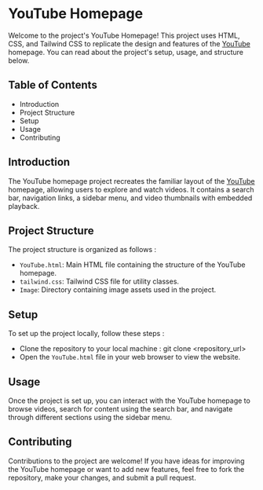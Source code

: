 # YouTube Homepage
Welcome to the project's YouTube Homepage! This project uses HTML, CSS, and Tailwind CSS to replicate the design and features of the [YouTube](https://www.youtube.com/) homepage. You can read about the project's setup, usage, and structure below.
## Table of Contents
- Introduction
- Project Structure
- Setup
- Usage
- Contributing
## Introduction
The YouTube homepage project recreates the familiar layout of the [YouTube](https://www.youtube.com/) homepage, allowing users to explore and watch videos. It contains a search bar, navigation links, a sidebar menu, and video thumbnails with embedded playback.
## Project Structure
The project structure is organized as follows :
- `YouTube.html`: Main HTML file containing the structure of the YouTube homepage.
- `tailwind.css`: Tailwind CSS file for utility classes.
- `Image`: Directory containing image assets used in the project.
## Setup
To set up the project locally, follow these steps :
- Clone the repository to your local machine : git clone <repository_url>
- Open the `YouTube.html` file in your web browser to view the website.
## Usage
Once the project is set up, you can interact with the YouTube homepage to browse videos, search for content using the search bar, and navigate through different sections using the sidebar menu.
## Contributing
Contributions to the project are welcome! If you have ideas for improving the YouTube homepage or want to add new features, feel free to fork the repository, make your changes, and submit a pull request.


